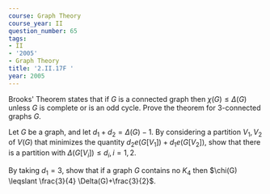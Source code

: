 ```yaml
---
course: Graph Theory
course_year: II
question_number: 65
tags:
- II
- '2005'
- Graph Theory
title: '2.II.17F '
year: 2005
---
```



Brooks' Theorem states that if $G$ is a connected graph then $\chi(G) \leqslant \Delta(G)$ unless $G$ is complete or is an odd cycle. Prove the theorem for 3-connected graphs $G$.

Let $G$ be a graph, and let $d_{1}+d_{2}=\Delta(G)-1$. By considering a partition $V_{1}, V_{2}$ of $V(G)$ that minimizes the quantity $d_{2} e\left(G\left[V_{1}\right]\right)+d_{1} e\left(G\left[V_{2}\right]\right)$, show that there is a partition with $\Delta\left(G\left[V_{i}\right]\right) \leqslant d_{i}, i=1,2$.

By taking $d_{1}=3$, show that if a graph $G$ contains no $K_{4}$ then $\chi(G) \leqslant \frac{3}{4} \Delta(G)+\frac{3}{2}$.